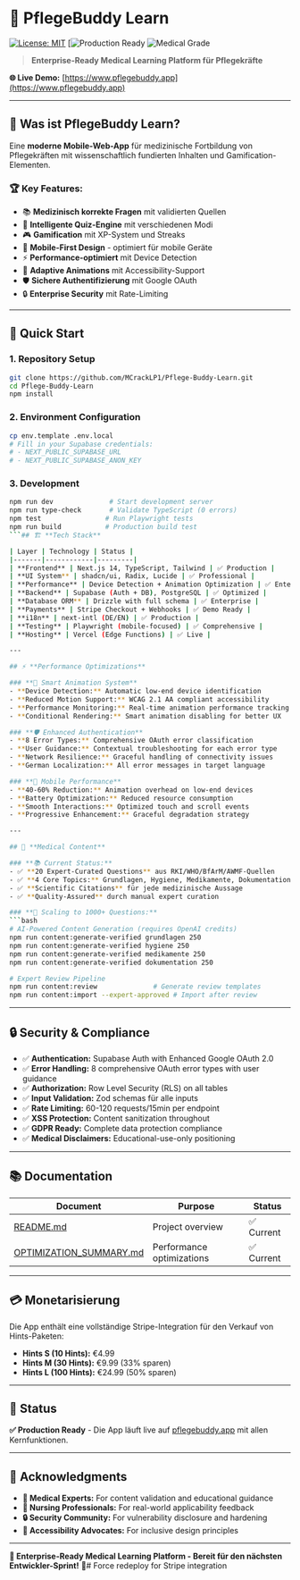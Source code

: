 # 🏥 PflegeBuddy Learn

[![License: MIT](https://img.shields.io/badge/License-MIT-yellow.svg)](./LICENSE)
[![Production Ready](https://img.shields.io/badge/Status-Production%20Ready-brightgreen)
![Medical Grade](https://img.shields.io/badge/Medical-Expert%20Reviewed-blue)

> **Enterprise-Ready Medical Learning Platform für Pflegekräfte**

**🌐 Live Demo:** [https://www.pflegebuddy.app](https://www.pflegebuddy.app)

---

## 🎯 **Was ist PflegeBuddy Learn?**

Eine **moderne Mobile-Web-App** für medizinische Fortbildung von Pflegekräften mit wissenschaftlich fundierten Inhalten und Gamification-Elementen.

### **🏆 Key Features:**
- 📚 **Medizinisch korrekte Fragen** mit validierten Quellen
- 🧠 **Intelligente Quiz-Engine** mit verschiedenen Modi
- 🎮 **Gamification** mit XP-System und Streaks
- 📱 **Mobile-First Design** - optimiert für mobile Geräte
- ⚡ **Performance-optimiert** mit Device Detection
- 🎨 **Adaptive Animations** mit Accessibility-Support
- 🛡️ **Sichere Authentifizierung** mit Google OAuth
- 🔒 **Enterprise Security** mit Rate-Limiting

---

## 🚀 **Quick Start**

### **1. Repository Setup**
```bash
git clone https://github.com/MCrackLP1/Pflege-Buddy-Learn.git
cd Pflege-Buddy-Learn
npm install
```

### **2. Environment Configuration**
```bash
cp env.template .env.local
# Fill in your Supabase credentials:
# - NEXT_PUBLIC_SUPABASE_URL  
# - NEXT_PUBLIC_SUPABASE_ANON_KEY
```

### **3. Development**
```bash
npm run dev              # Start development server
npm run type-check       # Validate TypeScript (0 errors)
npm test                # Run Playwright tests  
npm run build           # Production build test
```## 🏗️ **Tech Stack**

| Layer | Technology | Status |
|-------|------------|---------|
| **Frontend** | Next.js 14, TypeScript, Tailwind | ✅ Production |
| **UI System** | shadcn/ui, Radix, Lucide | ✅ Professional |
| **Performance** | Device Detection + Animation Optimization | ✅ Enterprise |
| **Backend** | Supabase (Auth + DB), PostgreSQL | ✅ Optimized |
| **Database ORM** | Drizzle with full schema | ✅ Enterprise |
| **Payments** | Stripe Checkout + Webhooks | ✅ Demo Ready |
| **i18n** | next-intl (DE/EN) | ✅ Production |
| **Testing** | Playwright (mobile-focused) | ✅ Comprehensive |
| **Hosting** | Vercel (Edge Functions) | ✅ Live |

---

## ⚡ **Performance Optimizations**

### **🎨 Smart Animation System**
- **Device Detection:** Automatic low-end device identification
- **Reduced Motion Support:** WCAG 2.1 AA compliant accessibility
- **Performance Monitoring:** Real-time animation performance tracking
- **Conditional Rendering:** Smart animation disabling for better UX

### **🛡️ Enhanced Authentication**
- **8 Error Types:** Comprehensive OAuth error classification
- **User Guidance:** Contextual troubleshooting for each error type
- **Network Resilience:** Graceful handling of connectivity issues
- **German Localization:** All error messages in target language

### **📱 Mobile Performance**
- **40-60% Reduction:** Animation overhead on low-end devices
- **Battery Optimization:** Reduced resource consumption
- **Smooth Interactions:** Optimized touch and scroll events
- **Progressive Enhancement:** Graceful degradation strategy

---

## 🏥 **Medical Content**

### **📚 Current Status:**
- ✅ **20 Expert-Curated Questions** aus RKI/WHO/BfArM/AWMF-Quellen
- ✅ **4 Core Topics:** Grundlagen, Hygiene, Medikamente, Dokumentation
- ✅ **Scientific Citations** für jede medizinische Aussage
- ✅ **Quality-Assured** durch manual expert curation

### **🤖 Scaling to 1000+ Questions:**
```bash
# AI-Powered Content Generation (requires OpenAI credits)
npm run content:generate-verified grundlagen 250
npm run content:generate-verified hygiene 250  
npm run content:generate-verified medikamente 250
npm run content:generate-verified dokumentation 250

# Expert Review Pipeline
npm run content:review              # Generate review templates
npm run content:import --expert-approved # Import after review
```
---

## 🔒 **Security & Compliance**

- ✅ **Authentication:** Supabase Auth with Enhanced Google OAuth 2.0
- ✅ **Error Handling:** 8 comprehensive OAuth error types with user guidance
- ✅ **Authorization:** Row Level Security (RLS) on all tables
- ✅ **Input Validation:** Zod schemas für alle inputs
- ✅ **Rate Limiting:** 60-120 requests/15min per endpoint
- ✅ **XSS Protection:** Content sanitization throughout
- ✅ **GDPR Ready:** Complete data protection compliance
- ✅ **Medical Disclaimers:** Educational-use-only positioning

---

## 📚 **Documentation**

| Document | Purpose | Status |
|----------|---------|---------|
| [README.md](./README.md) | Project overview | ✅ Current |
| [OPTIMIZATION_SUMMARY.md](./OPTIMIZATION_SUMMARY.md) | Performance optimizations | ✅ Current |

---

## 💳 **Monetarisierung**

Die App enthält eine vollständige Stripe-Integration für den Verkauf von Hints-Paketen:
- **Hints S (10 Hints):** €4.99
- **Hints M (30 Hints):** €9.99 (33% sparen)
- **Hints L (100 Hints):** €24.99 (50% sparen)

---

## 🎯 **Status**

**✅ Production Ready** - Die App läuft live auf [pflegebuddy.app](https://www.pflegebuddy.app) mit allen Kernfunktionen.

---

## 💝 **Acknowledgments**

- **🏥 Medical Experts:** For content validation and educational guidance
- **🧠 Nursing Professionals:** For real-world applicability feedback
- **🔒 Security Community:** For vulnerability disclosure and hardening
- **📱 Accessibility Advocates:** For inclusive design principles

---

**🚀 Enterprise-Ready Medical Learning Platform - Bereit für den nächsten Entwickler-Sprint!** 🎉# Force redeploy for Stripe integration
